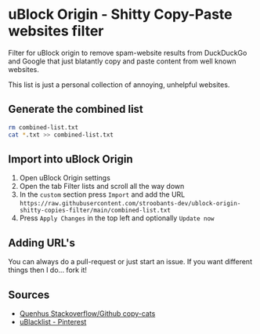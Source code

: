 # uBlock Origin - Shitty Copy-Paste websites filter

Filter for uBlock origin to remove spam-website results from DuckDuckGo and Google that just blatantly copy and paste content from well known websites.

This list is just a personal collection of annoying, unhelpful websites.

## Generate the combined list

```bash
rm combined-list.txt
cat *.txt >> combined-list.txt
```

## Import into uBlock Origin

1. Open uBlock Origin settings
2. Open the tab Filter lists and scroll all the way down
3. In the `custom` section press `Import` and add the URL `https://raw.githubusercontent.com/stroobants-dev/ublock-origin-shitty-copies-filter/main/combined-list.txt`
4. Press `Apply Changes` in the top left and optionally `Update now`

## Adding URL's 

You can always do a pull-request or just start an issue. If you want different things then I do... fork it!

## Sources

* [Quenhus Stackoverflow/Github copy-cats](https://gist.github.com/quenhus/6bd2c47e5780f726f0c96c0a2ee762a4)
* [uBlacklist - Pinterest](https://raw.githubusercontent.com/rjaus/ublacklist-pinterest/)